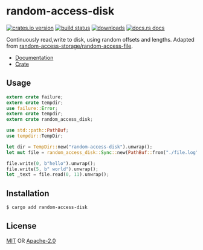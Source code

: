 # random-access-disk
[![crates.io version][1]][2] [![build status][3]][4]
[![downloads][5]][6] [![docs.rs docs][7]][8]

Continuously read,write to disk, using random offsets and lengths. Adapted from
[random-access-storage/random-access-file](https://github.com/random-access-storage/random-access-file/).

- [Documentation][8]
- [Crate][2]

## Usage
```rust
extern crate failure;
extern crate tempdir;
use failure::Error;
extern crate tempdir;
extern crate random_access_disk;

use std::path::PathBuf;
use tempdir::TempDir;

let dir = TempDir::new("random-access-disk").unwrap();
let mut file = random_access_disk::Sync::new(PathBuf::from("./file.log"));

file.write(0, b"hello").unwrap();
file.write(5, b" world").unwrap();
let _text = file.read(0, 11).unwrap();
```

## Installation
```sh
$ cargo add random-access-disk
```

## License
[MIT](./LICENSE-MIT) OR [Apache-2.0](./LICENSE-APACHE)

[1]: https://img.shields.io/crates/v/random-access-disk.svg?style=flat-square
[2]: https://crates.io/crate/random-access-disk
[3]: https://img.shields.io/travis/datrs/random-access-disk.svg?style=flat-square
[4]: https://travis-ci.org/datrs/random-access-disk
[5]: https://img.shields.io/crates/d/random-access-disk.svg?style=flat-square
[6]: https://crates.io/crates/random-access-disk
[7]: https://docs.rs/random-access-disk/badge.svg
[8]: https://docs.rs/random-access-disk
